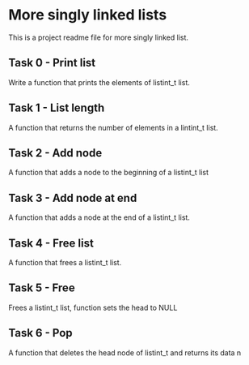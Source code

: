 # More singly linked lists
This is a project readme file for more singly linked list.

## Task 0 - Print list
Write a function that prints the elements of listint_t list.

## Task 1 - List length
A function that returns the number of elements in a lintint_t list.

## Task 2 - Add node
A function that adds a node to the beginning of a listint_t list

## Task 3 - Add node at end
A function that adds a node at the end of a listint_t list.

## Task 4 - Free list
A function that frees a listint_t list.

## Task 5 - Free
Frees a listint_t list, function sets the head to NULL

## Task 6 - Pop
A function that deletes the head node of listint_t and returns its data n

